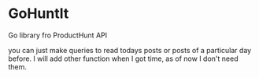 GoHuntIt
========

Go library fro ProductHunt API


you can just make queries to read todays posts or posts of a particular day before. I will add other function when I got time, as of now I don't need them. 
